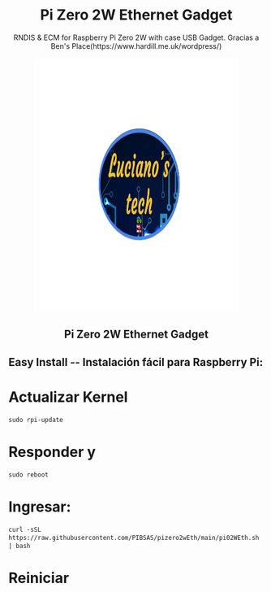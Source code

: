 # 


<h1 align="center"> Pi Zero 2W Ethernet Gadget</h1>
<p align="center">
RNDIS &amp; ECM for Raspberry Pi Zero 2W with case USB Gadget. Gracias a Ben's Place(https://www.hardill.me.uk/wordpress/)
</p>
<p align="center">
</p>
<p align="center">
<img src="https://raw.githubusercontent.com/PIBSAS/RetroPieBios/master/logov3.png" alt="Raspberry Pi Buenos Aires" width="400" height="500">
</p>

<h2 align="center"> Pi Zero 2W Ethernet Gadget</h2>

## Easy Install -- Instalación fácil para Raspberry Pi:

# Actualizar Kernel
````
sudo rpi-update
````
# Responder y

````
sudo reboot
````
# Ingresar:

````
curl -sSL https://raw.githubusercontent.com/PIBSAS/pizero2wEth/main/pi02WEth.sh | bash
````
# Reiniciar
